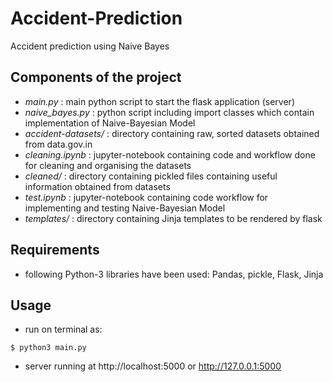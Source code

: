 # Accident-Prediction
Accident prediction using Naive Bayes

## Components of the project
- *main.py* : main python script to start the flask application (server)
- *naive_bayes.py* : python script including import classes which contain implementation of Naive-Bayesian Model
- *accident-datasets/* : directory containing raw, sorted datasets obtained from data.gov.in
- *cleaning.ipynb* : jupyter-notebook containing code and workflow done for cleaning and organising the datasets
- *cleaned/* : directory containing pickled files containing useful information obtained from datasets
- *test.ipynb* : jupyter-notebook containing code workflow for implementing and testing Naive-Bayesian Model
- *templates/* : directory containing Jinja templates to be rendered by flask

## Requirements
- following Python-3 libraries have been used: Pandas, pickle, Flask, Jinja

## Usage
- run on terminal as:
```
$ python3 main.py
```
- server running at http://localhost:5000 or http://127.0.0.1:5000

